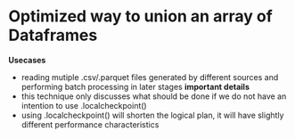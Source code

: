 # Optimized way to union an array of Dataframes
**Usecases**
- reading mutiple .csv/.parquet files generated by different sources and performing batch processing in later stages
**important details**
- this technique only discusses what should be done if we do not have an intention to use .localcheckpoint() 
- using .localcheckpoint() will shorten the logical plan, it will have slightly different performance characteristics 
